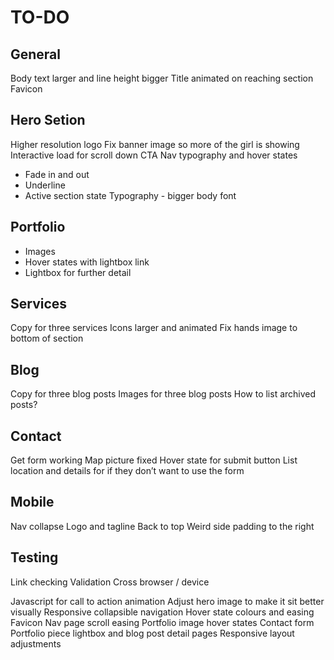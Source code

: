 # TO-DO

## General
Body text larger and line height bigger
Title animated on reaching section
Favicon

## Hero Setion
Higher resolution logo
Fix banner image so more of the girl is showing
Interactive load for scroll down CTA
Nav typography and hover states
  - Fade in and out
  - Underline
  - Active section state
Typography - bigger body font

## Portfolio
  - Images
  - Hover states with lightbox link
  - Lightbox for further detail

## Services
Copy for three services
Icons larger and animated
Fix hands image to bottom of section

## Blog
Copy for three blog posts
Images for three blog posts
How to list archived posts?

## Contact
Get form working
Map picture fixed
Hover state for submit button
List location and details for if they don’t want to use the form

## Mobile
Nav collapse
Logo and tagline
Back to top
Weird side padding to the right

## Testing
Link checking
Validation
Cross browser / device


Javascript for call to action animation
Adjust hero image to make it sit better visually Responsive collapsible navigation
Hover state colours and easing
Favicon
Nav page scroll easing
Portfolio image hover states
Contact form
Portfolio piece lightbox and blog post detail pages Responsive layout adjustments
